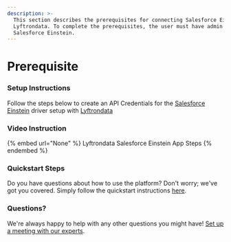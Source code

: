 ```yaml
---
description: >-
  This section describes the prerequisites for connecting Salesforce Einstein to
  Lyftrondata. To complete the prerequisites, the user must have admin access to
  Salesforce Einstein.
---
```


# Prerequisite

<mark style="color:blue;"></mark>

### Setup Instructions

Follow the steps below to create an API Credentials for the [Salesforce Einstein](None) driver setup with [Lyftrondata](https://www.lyftrondata.com)

### Video Instruction

{% embed url="None" %}
Lyftrondata Salesforce Einstein App Steps
{% endembed %}

### Quickstart Steps

Do you have questions about how to use the platform? Don't worry; we've got you covered. Simply follow the quickstart instructions [here](README.md).

### Questions? <a href="#questions" id="questions"></a>

We're always happy to help with any other questions you might have! [Set up a meeting with our experts](https://www.lyftrondata.com/book-a-meeting/).

